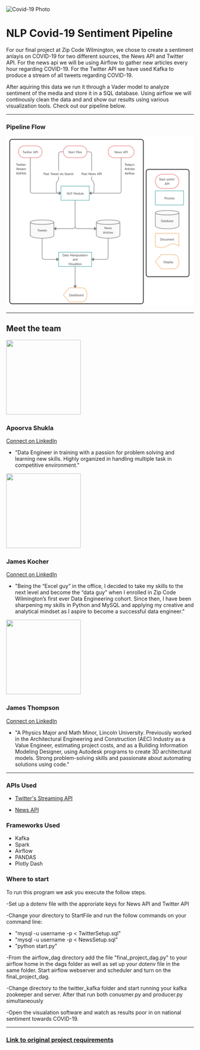 ![Covid-19 Photo](https://github.com/jlat07/DataZCW-Final-Project/blob/dev/Images/covid.jpg) 

# NLP Covid-19 Sentiment Pipeline

For our final project at Zip Code Wilmington, we chose to create a sentiment anlayis on COVID-19 for two different sources, the News API and Twitter API. For the news api we will be using Airflow to gather new articles every hour regarding COVID-19. For the Twitter API we have used Kafka to produce a stream of all tweets regarding COVID-19. 

After aquiring this data we run it through a Vader model to analyze sentiment of the media and store it in a SQL database. Using airflow we will continously clean the data and and show our results using various visualization tools. Check out our pipeline below.  

---
### Pipeline Flow

![Pipeline](Images/Pipeline.png) 

---
## Meet the team
<img src="https://media-exp1.licdn.com/dms/image/C4E03AQFESVQ3DKIHWQ/profile-displayphoto-shrink_800_800/0?e=1595462400&v=beta&t=ZhHCfbEPocPARlfD5Xcaom6M-n38_XK2WCL-04qzcqo" width="200" height="200" />  
  
### Apoorva Shukla  
[Connect on LinkedIn](https://www.linkedin.com/in/apoorva-shukla-mishra/) 
 
  - "Data Engineer in training with a passion for problem solving and learning new skills. Highly organized in handling multiple task in competitive environment."  
 
    
    
<img src="https://media-exp1.licdn.com/dms/image/C5603AQGQUNV-xCeUHQ/profile-displayphoto-shrink_800_800/0?e=1595462400&v=beta&t=0OwjJGPrYna9Jv-nZ-AJhTUjt2RSNhb2zu6ZHrA4-iQ" width="200" height="200" />  
  
### James Kocher  
[Connect on LinkedIn](https://www.linkedin.com/in/james-kocher/)

  - "Being the “Excel guy” in the office, I decided to take my skills to the next level and become the “data guy” when I enrolled in Zip Code Wilmington’s first ever Data Engineering cohort. Since then, I have been sharpening my skills in Python and MySQL and applying my creative and analytical mindset as I aspire to become a successful data engineer."  



  <img src="https://media-exp1.licdn.com/dms/image/C4E03AQEOXCT1XIU8CQ/profile-displayphoto-shrink_400_400/0?e=1595462400&v=beta&t=iL7hRwG7zOuZ4N7tDhnYRPCYNNRcV21DJEx2bda3SMY" width="200" height="200" />  
    
### James Thompson  
[Connect on LinkedIn](https://www.linkedin.com/in/james-la-thompson/)

  - "A Physics Major and Math Minor, Lincoln University. Previously worked in the Architectural Engineering and Construction (AEC) Industry as a Value Engineer, estimating project costs, and as a Building Information Modeling Designer, using Autodesk programs to create 3D architectural models. Strong problem-solving skills and passionate about automating solutions using code."  
    

---  
### APIs Used  

- [Twitter's Streaming API](https://developer.twitter.com/en/docs/tutorials/consuming-streaming-data)
  
- [News API](https://newsapi.org)
 
### Frameworks Used  

- Kafka
- Spark
- Airflow
- PANDAS 
- Plotly Dash   
  
### Where to start  
  
To run this program we ask you execute the follow steps.

-Set up a dotenv file with the approriate keys for News API and Twitter API

-Change your directory to StartFile and run the follow commands on your command line:

- "mysql -u username -p < TwitterSetup.sql"
- "mysql -u username -p < NewsSetup.sql"
- "python start.py"

-From the airflow_dag directory add the file "final_project_dag.py" to your airflow home in the dags folder as well as set up your dotenv file in the same folder. Start airflow webserver and scheduler and turn on the final_project_dag.

-Change directory to the twitter_kafka folder and start running your kafka zookeeper and server. After that run both conusmer.py and producer.py simultaneously

-Open the visualation software and watch as results poor in on national sentiment towards COVID-19.  

---
### [Link to original project requirements](https://www.linkedin.com/in/apoorva-shukla-mishra/)
